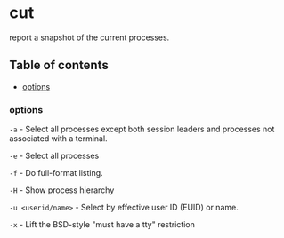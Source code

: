 # cut

report a snapshot of the current processes.

## Table of contents

* [options](#options)

### options
`-a` - Select all processes except both session leaders and processes not associated with a terminal.

`-e` - Select all processes

`-f` - Do full-format listing.

`-H` - Show process hierarchy

`-u <userid/name>` - Select by effective user ID (EUID) or name.

`-x` - Lift the BSD-style "must have a tty" restriction
